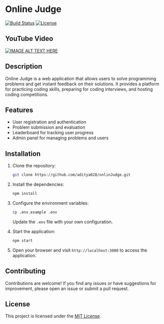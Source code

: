 # Online Judge

[![Build Status](https://img.shields.io/travis/{username}/{repository}?style=flat-square)](https://travis-ci.org/{username}/{repository})
[![License](https://img.shields.io/github/license/{username}/{repository}?style=flat-square)](https://github.com/aditya028/onlineJudge/blob/master/LICENSE)

## YouTube Video
[![IMAGE ALT TEXT HERE](http://img.youtube.com/vi/sHLP9z4lS5Q/0.jpg)](http://www.youtube.com/watch?v=sHLP9z4lS5Q)

## Description

Online Judge is a web application that allows users to solve programming problems and get instant feedback on their solutions. It provides a platform for practicing coding skills, preparing for coding interviews, and hosting coding competitions.

## Features

- User registration and authentication
- Problem submission and evaluation
- Leaderboard for tracking user progress
- Admin panel for managing problems and users

## Installation

1. Clone the repository:

    ```bash
    git clone https://github.com/aditya028/onlinJudge.git
    ```

2. Install the dependencies:

    ```bash
    npm install
    ```

3. Configure the environment variables:

    ```bash
    cp .env.example .env
    ```

    Update the `.env` file with your own configuration.

4. Start the application:

    ```bash
    npm start
    ```

5. Open your browser and visit `http://localhost:3000` to access the application.

## Contributing

Contributions are welcome! If you find any issues or have suggestions for improvement, please open an issue or submit a pull request.

## License

This project is licensed under the [MIT License](https://github.com/{username}/{repository}/blob/master/LICENSE).
